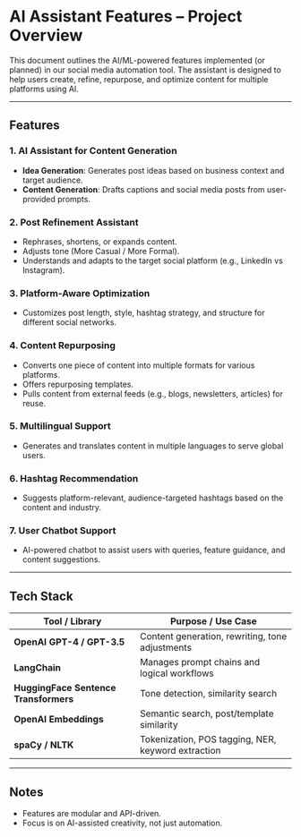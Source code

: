 #  AI Assistant Features – Project Overview

This document outlines the AI/ML-powered features implemented (or planned) in our social media automation tool. The assistant is designed to help users create, refine, repurpose, and optimize content for multiple platforms using AI.

---

##  Features

### 1. AI Assistant for Content Generation
- **Idea Generation**: Generates post ideas based on business context and target audience.
- **Content Generation**: Drafts captions and social media posts from user-provided prompts.

### 2. Post Refinement Assistant
- Rephrases, shortens, or expands content.
- Adjusts tone (More Casual / More Formal).
- Understands and adapts to the target social platform (e.g., LinkedIn vs Instagram).

### 3. Platform-Aware Optimization
- Customizes post length, style, hashtag strategy, and structure for different social networks.

### 4. Content Repurposing
- Converts one piece of content into multiple formats for various platforms.
- Offers repurposing templates.
- Pulls content from external feeds (e.g., blogs, newsletters, articles) for reuse.

### 5. Multilingual Support
- Generates and translates content in multiple languages to serve global users.

### 6. Hashtag Recommendation
- Suggests platform-relevant, audience-targeted hashtags based on the content and industry.

### 7. User Chatbot Support
- AI-powered chatbot to assist users with queries, feature guidance, and content suggestions.

---

##  Tech Stack

| Tool / Library                          | Purpose / Use Case                                       |
|----------------------------------------|-----------------------------------------------------------|
| **OpenAI GPT-4 / GPT-3.5**             | Content generation, rewriting, tone adjustments          |
| **LangChain**                          | Manages prompt chains and logical workflows              |
| **HuggingFace Sentence Transformers**  | Tone detection, similarity search                        |
| **OpenAI Embeddings**                  | Semantic search, post/template similarity                |
| **spaCy / NLTK**                       | Tokenization, POS tagging, NER, keyword extraction       |

---

## Notes

- Features are modular and API-driven.
- Focus is on AI-assisted creativity, not just automation.



